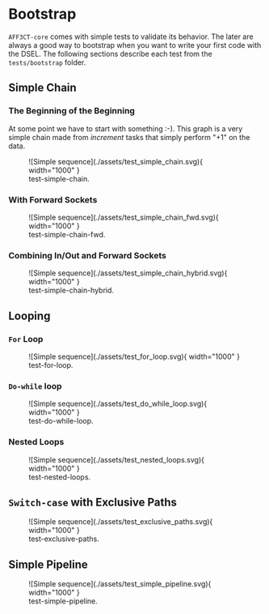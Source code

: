 <a name="BootstrapTests"></a>
# Bootstrap

`AFF3CT-core` comes with simple tests to validate its behavior. The later are
always a good way to bootstrap when you want to write your first code with the
DSEL. The following sections describe each test from the `tests/bootstrap` 
folder.

## Simple Chain

### The Beginning of the Beginning

At some point we have to start with something :-). This graph is a very simple
chain made from *increment* tasks that simply perform "$+1$" on the data.

<figure markdown>
  ![Simple sequence](./assets/test_simple_chain.svg){ width="1000" }
  <figcaption>test-simple-chain.</figcaption>
</figure>

### With Forward Sockets

<figure markdown>
  ![Simple sequence](./assets/test_simple_chain_fwd.svg){ width="1000" }
  <figcaption>test-simple-chain-fwd.</figcaption>
</figure>

### Combining In/Out and Forward Sockets

<figure markdown>
  ![Simple sequence](./assets/test_simple_chain_hybrid.svg){ width="1000" }
  <figcaption>test-simple-chain-hybrid.</figcaption>
</figure>

## Looping

### `For` Loop

<figure markdown>
  ![Simple sequence](./assets/test_for_loop.svg){ width="1000" }
  <figcaption>test-for-loop.</figcaption>
</figure>

### `Do-while` loop

<figure markdown>
  ![Simple sequence](./assets/test_do_while_loop.svg){ width="1000" }
  <figcaption>test-do-while-loop.</figcaption>
</figure>

### Nested Loops

<figure markdown>
  ![Simple sequence](./assets/test_nested_loops.svg){ width="1000" }
  <figcaption>test-nested-loops.</figcaption>
</figure>

## `Switch-case` with Exclusive Paths

<figure markdown>
  ![Simple sequence](./assets/test_exclusive_paths.svg){ width="1000" }
  <figcaption>test-exclusive-paths.</figcaption>
</figure>

## Simple Pipeline

<figure markdown>
  ![Simple sequence](./assets/test_simple_pipeline.svg){ width="1000" }
  <figcaption>test-simple-pipeline.</figcaption>
</figure>
